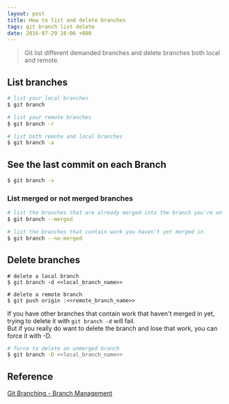 ```yaml
---
layout: post
title: How to list and delete branches
tags: git branch list delete
date: 2016-07-29 16:06 +800
---
```


> Git list different demanded branches and delete branches both local and remote.

<!--more-->

## List branches

```bash
# list your local branches
$ git branch

# list your remote branches
$ git branch -r

# list both remote and local branches
$ git branch -a
```

## See the last commit on each Branch

```bash
$ git branch -v
```

### List merged or not merged branches

```bash
# list the branches that are already merged into the branch you're on
$ git branch --merged

# list the branches that contain work you haven't yet merged in
$ git branch --no-merged
```

## Delete branches

```
# delete a local branch
$ git branch -d <<local_branch_name>>

# delete a remote branch
$ git push origin :<<remote_branch_name>>
```

If you have other branches that contain work that haven't merged in yet, trying to delete it with `git branch -d` will fail.   
But if you really do want to delete the branch and lose that work, you can force it with -D.

```bash
# force to delete an unmerged branch
$ git branch -D <<local_branch_name>>
```

## Reference

[Git Branching - Branch Management](https://git-scm.com/book/en/v2/Git-Branching-Branch-Management)   

